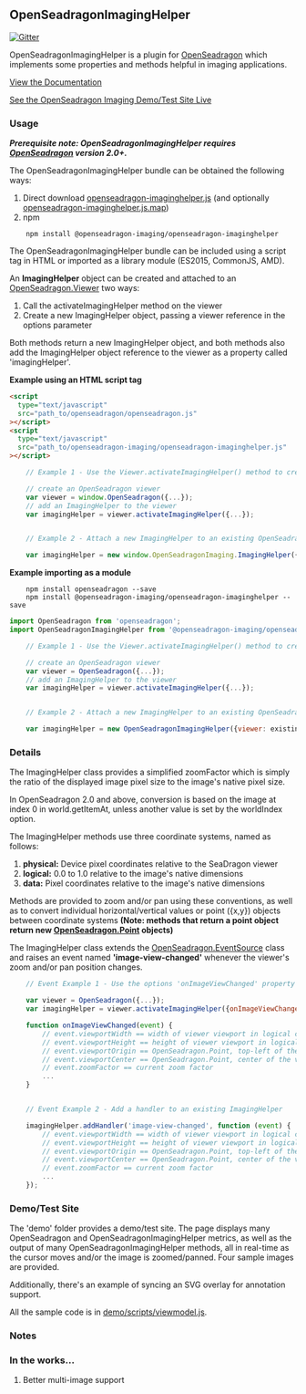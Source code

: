 ## OpenSeadragonImagingHelper

[![Gitter](https://badges.gitter.im/Join_Chat.svg)](https://gitter.im/msalsbery/OpenSeadragonImaging?utm_source=badge&utm_medium=badge&utm_campaign=pr-badge&utm_content=badge)

OpenSeadragonImagingHelper is a plugin for [OpenSeadragon](https://github.com/openseadragon/openseadragon)
which implements some properties and methods helpful in
imaging applications.

[View the Documentation](http://msalsbery.github.io/openseadragon-imaging/docs/openseadragon-imaginghelper/index.html)

[See the OpenSeadragon Imaging Demo/Test Site Live](http://msalsbery.github.io/openseadragon-imaging/demo/index.html)

### Usage

_**Prerequisite note: OpenSeadragonImagingHelper requires [OpenSeadragon](https://github.com/openseadragon/openseadragon) version 2.0+.**_

The OpenSeadragonImagingHelper bundle can be obtained the following ways:

1. Direct download [openseadragon-imaginghelper.js](http://msalsbery.github.io/openseadragon-imaging/builds/openseadragon-imaginghelper.js) (and optionally [openseadragon-imaginghelper.js.map](http://msalsbery.github.io/openseadragon-imaging/builds/openseadragon-imaginghelper.js.map))
2. npm

```
    npm install @openseadragon-imaging/openseadragon-imaginghelper
```

The OpenSeadragonImagingHelper bundle can be included using a script tag in HTML or imported as a library module (ES2015, CommonJS, AMD).

An **ImagingHelper** object can be created and attached to an [OpenSeadragon.Viewer](http://openseadragon.github.io/docs/OpenSeadragon.Viewer.html) two ways:

1. Call the activateImagingHelper method on the viewer
2. Create a new ImagingHelper object, passing a viewer reference in the options parameter

Both methods return a new ImagingHelper object, and both methods also add the ImagingHelper
object reference to the viewer as a property called 'imagingHelper'.

**Example using an HTML script tag**

```html
<script
  type="text/javascript"
  src="path_to/openseadragon/openseadragon.js"
></script>
<script
  type="text/javascript"
  src="path_to/openseadragon-imaging/openseadragon-imaginghelper.js"
></script>
```

```javascript
    // Example 1 - Use the Viewer.activateImagingHelper() method to create an ImagingHelper

    // create an OpenSeadragon viewer
    var viewer = window.OpenSeadragon({...});
    // add an ImagingHelper to the viewer
    var imagingHelper = viewer.activateImagingHelper({...});


    // Example 2 - Attach a new ImagingHelper to an existing OpenSeadragon.Viewer

    var imagingHelper = new window.OpenSeadragonImaging.ImagingHelper({viewer: existingviewer});
```

**Example importing as a module**

```
    npm install openseadragon --save
    npm install @openseadragon-imaging/openseadragon-imaginghelper --save
```

```javascript
import OpenSeadragon from 'openseadragon';
import OpenSeadragonImagingHelper from '@openseadragon-imaging/openseadragon-imaginghelper';

    // Example 1 - Use the Viewer.activateImagingHelper() method to create an ImagingHelper

    // create an OpenSeadragon viewer
    var viewer = OpenSeadragon({...});
    // add an ImagingHelper to the viewer
    var imagingHelper = viewer.activateImagingHelper({...});


    // Example 2 - Attach a new ImagingHelper to an existing OpenSeadragon.Viewer

    var imagingHelper = new OpenSeadragonImagingHelper({viewer: existingviewer});
```

### Details

The ImagingHelper class provides a simplified zoomFactor which is simply the ratio
of the displayed image pixel size to the image's native pixel size.

In OpenSeadragon 2.0 and above, conversion is based on the image at index 0 in world.getItemAt, unless another value is set by the worldIndex option.

The ImagingHelper methods use three coordinate systems,
named as follows:

1. **physical:** Device pixel coordinates relative to the SeaDragon viewer
2. **logical:** 0.0 to 1.0 relative to the image's native dimensions
3. **data:** Pixel coordinates relative to the image's native dimensions

Methods are provided to zoom and/or pan using these conventions, as well as to convert
individual horizontal/vertical values or point ({x,y}) objects between coordinate systems
**(Note: methods that return a point object return new [OpenSeadragon.Point](http://openseadragon.github.io/docs/OpenSeadragon.Point.html)
objects)**

The ImagingHelper class extends the [OpenSeadragon.EventSource](http://openseadragon.github.io/docs/OpenSeadragon.EventHandler.html) class and raises
an event named **'image-view-changed'** whenever the viewer's zoom and/or pan position changes.

```javascript
    // Event Example 1 - Use the options 'onImageViewChanged' property to set a handler

    var viewer = OpenSeadragon({...});
    var imagingHelper = viewer.activateImagingHelper({onImageViewChanged: onImageViewChanged});

    function onImageViewChanged(event) {
        // event.viewportWidth == width of viewer viewport in logical coordinates relative to image native size
        // event.viewportHeight == height of viewer viewport in logical coordinates relative to image native size
        // event.viewportOrigin == OpenSeadragon.Point, top-left of the viewer viewport in logical coordinates relative to image
        // event.viewportCenter == OpenSeadragon.Point, center of the viewer viewport in logical coordinates relative to image
        // event.zoomFactor == current zoom factor
        ...
    }


    // Event Example 2 - Add a handler to an existing ImagingHelper

    imagingHelper.addHandler('image-view-changed', function (event) {
        // event.viewportWidth == width of viewer viewport in logical coordinates relative to image native size
        // event.viewportHeight == height of viewer viewport in logical coordinates relative to image native size
        // event.viewportOrigin == OpenSeadragon.Point, top-left of the viewer viewport in logical coordinates relative to image
        // event.viewportCenter == OpenSeadragon.Point, center of the viewer viewport in logical coordinates relative to image
        // event.zoomFactor == current zoom factor
        ...
    });
```

### Demo/Test Site

The 'demo' folder provides a demo/test site.
The page displays many OpenSeadragon and OpenSeadragonImagingHelper metrics, as well as the output of many OpenSeadragonImagingHelper methods,
all in real-time as the cursor moves and/or the image is zoomed/panned. Four sample images are provided.

Additionally, there's an example of syncing an SVG overlay for annotation support.

All the sample code is in [demo/scripts/viewmodel.js](http://msalsbery.github.io/openseadragon-imaging/demo/scripts/viewmodel.js).

### Notes

### In the works...

1. Better multi-image support
